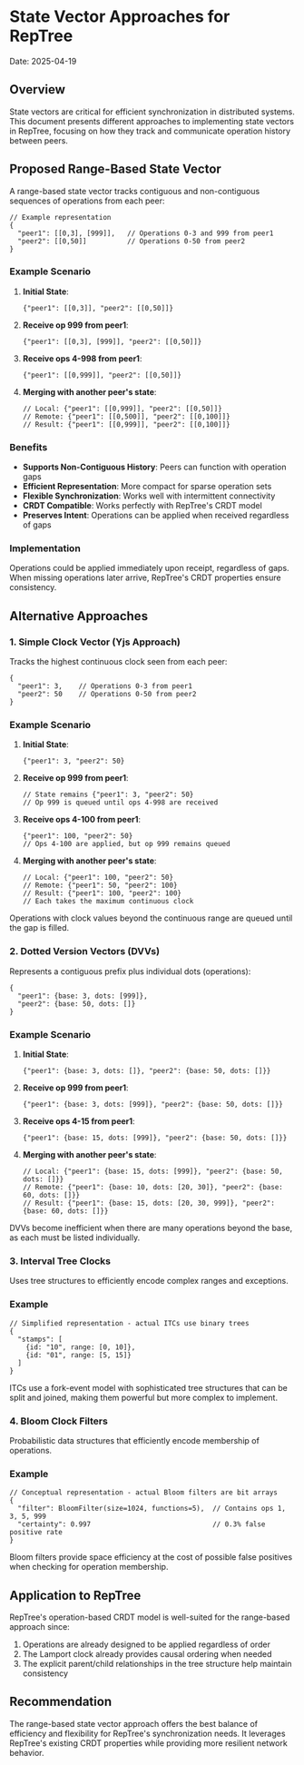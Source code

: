 # State Vector Approaches for RepTree

Date: 2025-04-19

## Overview

State vectors are critical for efficient synchronization in distributed systems. This document presents different approaches to implementing state vectors in RepTree, focusing on how they track and communicate operation history between peers.

## Proposed Range-Based State Vector

A range-based state vector tracks contiguous and non-contiguous sequences of operations from each peer:

```
// Example representation
{
  "peer1": [[0,3], [999]],   // Operations 0-3 and 999 from peer1
  "peer2": [[0,50]]          // Operations 0-50 from peer2
}
```

### Example Scenario

1. **Initial State**: 
   ```
   {"peer1": [[0,3]], "peer2": [[0,50]]}
   ```

2. **Receive op 999 from peer1**:
   ```
   {"peer1": [[0,3], [999]], "peer2": [[0,50]]}
   ```

3. **Receive ops 4-998 from peer1**:
   ```
   {"peer1": [[0,999]], "peer2": [[0,50]]}
   ```

4. **Merging with another peer's state**:
   ```
   // Local: {"peer1": [[0,999]], "peer2": [[0,50]]}
   // Remote: {"peer1": [[0,500]], "peer2": [[0,100]]}
   // Result: {"peer1": [[0,999]], "peer2": [[0,100]]}
   ```

### Benefits

- **Supports Non-Contiguous History**: Peers can function with operation gaps
- **Efficient Representation**: More compact for sparse operation sets
- **Flexible Synchronization**: Works well with intermittent connectivity
- **CRDT Compatible**: Works perfectly with RepTree's CRDT model
- **Preserves Intent**: Operations can be applied when received regardless of gaps

### Implementation

Operations could be applied immediately upon receipt, regardless of gaps. When missing operations later arrive, RepTree's CRDT properties ensure consistency.

## Alternative Approaches

### 1. Simple Clock Vector (Yjs Approach)

Tracks the highest continuous clock seen from each peer:

```
{
  "peer1": 3,    // Operations 0-3 from peer1
  "peer2": 50    // Operations 0-50 from peer2
}
```

### Example Scenario

1. **Initial State**:
   ```
   {"peer1": 3, "peer2": 50}
   ```

2. **Receive op 999 from peer1**:
   ```
   // State remains {"peer1": 3, "peer2": 50}
   // Op 999 is queued until ops 4-998 are received
   ```

3. **Receive ops 4-100 from peer1**:
   ```
   {"peer1": 100, "peer2": 50}
   // Ops 4-100 are applied, but op 999 remains queued
   ```

4. **Merging with another peer's state**:
   ```
   // Local: {"peer1": 100, "peer2": 50}
   // Remote: {"peer1": 50, "peer2": 100}
   // Result: {"peer1": 100, "peer2": 100} 
   // Each takes the maximum continuous clock
   ```

Operations with clock values beyond the continuous range are queued until the gap is filled.

### 2. Dotted Version Vectors (DVVs)

Represents a contiguous prefix plus individual dots (operations):

```
{
  "peer1": {base: 3, dots: [999]},
  "peer2": {base: 50, dots: []}
}
```

### Example Scenario

1. **Initial State**:
   ```
   {"peer1": {base: 3, dots: []}, "peer2": {base: 50, dots: []}}
   ```

2. **Receive op 999 from peer1**:
   ```
   {"peer1": {base: 3, dots: [999]}, "peer2": {base: 50, dots: []}}
   ```

3. **Receive ops 4-15 from peer1**:
   ```
   {"peer1": {base: 15, dots: [999]}, "peer2": {base: 50, dots: []}}
   ```

4. **Merging with another peer's state**:
   ```
   // Local: {"peer1": {base: 15, dots: [999]}, "peer2": {base: 50, dots: []}}
   // Remote: {"peer1": {base: 10, dots: [20, 30]}, "peer2": {base: 60, dots: []}}
   // Result: {"peer1": {base: 15, dots: [20, 30, 999]}, "peer2": {base: 60, dots: []}}
   ```

DVVs become inefficient when there are many operations beyond the base, as each must be listed individually.

### 3. Interval Tree Clocks

Uses tree structures to efficiently encode complex ranges and exceptions.

### Example

```
// Simplified representation - actual ITCs use binary trees 
{
  "stamps": [
    {id: "10", range: [0, 10]},
    {id: "01", range: [5, 15]}
  ]
}
```

ITCs use a fork-event model with sophisticated tree structures that can be split and joined, making them powerful but more complex to implement.

### 4. Bloom Clock Filters

Probabilistic data structures that efficiently encode membership of operations.

### Example

```
// Conceptual representation - actual Bloom filters are bit arrays
{
  "filter": BloomFilter(size=1024, functions=5),  // Contains ops 1, 3, 5, 999
  "certainty": 0.997                              // 0.3% false positive rate
}
```

Bloom filters provide space efficiency at the cost of possible false positives when checking for operation membership.

## Application to RepTree

RepTree's operation-based CRDT model is well-suited for the range-based approach since:

1. Operations are already designed to be applied regardless of order
2. The Lamport clock already provides causal ordering when needed
3. The explicit parent/child relationships in the tree structure help maintain consistency

## Recommendation

The range-based state vector approach offers the best balance of efficiency and flexibility for RepTree's synchronization needs. It leverages RepTree's existing CRDT properties while providing more resilient network behavior. 